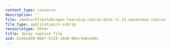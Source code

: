 ```yaml
---
content_type: resource
description: ''
file: /media/https%3A/open-learning-course-data-rc.s3.amazonaws.com/cms-608-game-design-spring-2014/624da4990607b32816e600ec5a0ce69c_1506695.srt
file_type: application/x-subrip
resourcetype: Other
title: 3play caption file
uid: 624da499-0607-b328-16e6-00ec5a0ce69c
---
```

